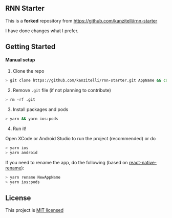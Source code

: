 ## RNN Starter

This is a **forked** repository from https://github.com/kanzitelli/rnn-starter

I have done changes what I prefer.

## Getting Started

#### Manual setup

1. Clone the repo

```bash
> git clone https://github.com/kanzitelli/rnn-starter.git AppName && cd AppName
```

2. Remove `.git` file (if not planning to contribute)

```bash
> rm -rf .git
```

3. Install packages and pods

```bash
> yarn && yarn ios:pods
```

4. Run it!

Open XCode or Android Studio to run the project (recommended) or do

```bash
> yarn ios
> yarn android
```

If you need to rename the app, do the following (based on [react-native-rename](https://github.com/junedomingo/react-native-rename)):

```bash
> yarn rename NewAppName
> yarn ios:pods
```

## License

This project is [MIT licensed](/LICENSE.md)
